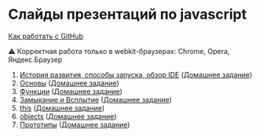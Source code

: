 # Слайды презентаций по javascript
[Как работать с GitHub](https://github.com/urfu-2015/guides/blob/master/how-to-pull-request.md)

:warning: Корректная работа только в webkit-браузерах: Chrome, Opera, Яндекс.Браузер

1. [История развития, способы запуска, обзор IDE](https://rawgit.com/urfu-2015/javascript-slides/master/01-intro/index.html) ([Домашнее задание](https://github.com/urfu-2015/javascript-tasks-1))
2. [Основы](https://rawgit.com/urfu-2015/javascript-slides/master/02-basic/index.html) ([Домашнее задание](https://github.com/urfu-2015/javascript-tasks-2))
3. [Функции](https://rawgit.com/urfu-2015/javascript-slides/master/03-functions/index.html) ([Домашнее задание](https://github.com/urfu-2015/javascript-tasks-3))
4. [Замыкание и Всплытие](https://rawgit.com/urfu-2015/javascript-slides/master/04-closure-and-hoisting/index.html#/) ([Домашнее задание](https://github.com/urfu-2015/javascript-tasks-4))
5. [this](https://cdn.rawgit.com/Zhigalov/javascript-slides/master/05-this/index.html#/) ([Домашнее задание](https://github.com/urfu-2015/javascript-tasks-5))
6. [objects](https://rawgit.com/urfu-2015/javascript-slides/master/06-objects/index.html#/) ([Домашнее задание](https://github.com/urfu-2015/javascript-tasks-6))
7. [Прототипы](https://rawgit.com/urfu-2015/javascript-slides/master/07-prototypes/index.html#/) ([Домашнее задание](https://github.com/urfu-2015/javascript-tasks-7))
